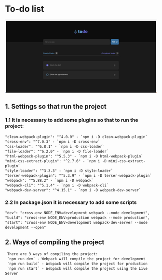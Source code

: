 # To-do list

![Screenshot of the To-do list](Src_code/Src/Main_site_theme.png)

## 1. Settings so that run the project
 ### 1.1 It is necessary to add some plugins so that to run the project:  
    "clean-webpack-plugin": "^4.0.0" - `npm i -D clean-webpack-plugin`   
    "cross-env": "^7.0.3" - `npm i -D cross-env`  
    "css-loader": "^6.8.1" - `npm i -D css-loader`  
    "file-loader": "^6.2.0" - `npm i -D file-loader`    
    "html-webpack-plugin": "^5.5.3" - `npm i -D html-webpack-plugin`  
    "mini-css-extract-plugin": "^2.7.6" - `npm i -D mini-css-extract-plugin`  
    "style-loader": "^3.3.3" - `npm i -D style-loader`  
    "terser-webpack-plugin": "^5.3.9" - `npm i -D terser-webpack-plugin`  
    "webpack": "^5.88.2" - `npm i -D webpack`  
    "webpack-cli": "^5.1.4" - `npm i -D webpack-cli`  
    "webpack-dev-server": "^4.15.1" - `npm i -D webpack-dev-server`  

 ### 2.2 In package.json it is necessary to add some scripts   
    "dev": "cross-env NODE_ENV=development webpack --mode development",    
    "build": "cross-env NODE_ENV=production webpack --mode production",   
    "start": "cross-env NODE_ENV=development webpack-dev-server --mode development --open"   

 ##  2. Ways of compiling the project
     There are 3 ways of compiling the project:
     `npm run dev` - Webpack will compile the project for development
     `npm run build` - Webpack will compile the project for production
     `npm run start` - Webpack will compile the project using the Live Server
